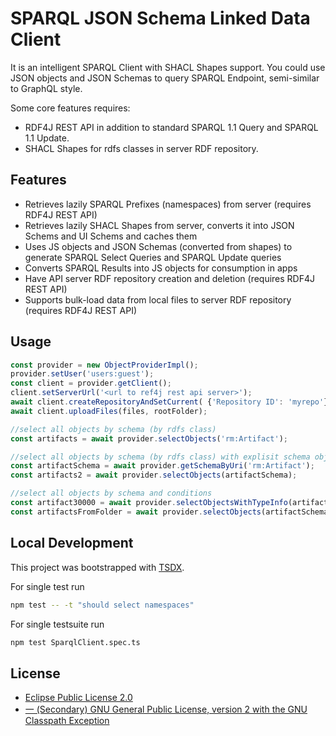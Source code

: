 # SPARQL JSON Schema Linked Data Client

It is an intelligent SPARQL Client with SHACL Shapes support. You could use JSON objects and JSON Schemas to query SPARQL Endpoint, semi-similar to GraphQL style.

Some core features requires:
- RDF4J REST API in addition to standard SPARQL 1.1 Query and SPARQL 1.1 Update.
- SHACL Shapes for rdfs classes in server RDF repository.

## Features
- Retrieves lazily SPARQL Prefixes (namespaces) from server (requires RDF4J REST API)
- Retrieves lazily SHACL Shapes from server, converts it into JSON Schems and UI Schems and caches them
- Uses JS objects and JSON Schemas (converted from shapes) to generate SPARQL Select Queries and SPARQL Update queries
- Converts SPARQL Results into JS objects for consumption in apps
- Have API server RDF repository creation and deletion  (requires RDF4J REST API)
- Supports bulk-load data from local files to server RDF repository (requires RDF4J REST API)

## Usage

```typescript
const provider = new ObjectProviderImpl();
provider.setUser('users:guest');
const client = provider.getClient();
client.setServerUrl('<url to ref4j rest api server>');
await client.createRepositoryAndSetCurrent( {'Repository ID': 'myrepo'} );
await client.uploadFiles(files, rootFolder);

//select all objects by schema (by rdfs class)
const artifacts = await provider.selectObjects('rm:Artifact');

//select all objects by schema (by rdfs class) with explisit schema object
const artifactSchema = await provider.getSchemaByUri('rm:Artifact');
const artifacts2 = await provider.selectObjects(artifactSchema);

//select all objects by schema and conditions
const artifact30000 = await provider.selectObjectsWithTypeInfo(artifactSchema, { identifier: 30000 });
const artifactsFromFolder = await provider.selectObjects(artifactSchema, { assetFolder: 'folders:samples_module' });
```

## Local Development

This project was bootstrapped with [TSDX](https://github.com/jaredpalmer/tsdx).

For single test run
```bash
npm test -- -t "should select namespaces"
```

For single testsuite run
```bash
npm test SparqlClient.spec.ts
```

## License

- [Eclipse Public License 2.0](LICENSE)
- [一 (Secondary) GNU General Public License, version 2 with the GNU Classpath Exception](LICENSE)
